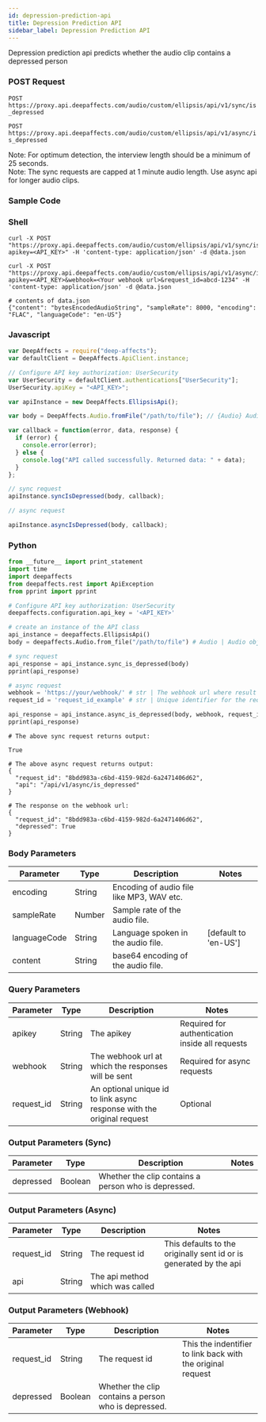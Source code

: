 ```yaml
---
id: depression-prediction-api
title: Depression Prediction API
sidebar_label: Depression Prediction API
---
```


Depression prediction api predicts whether the audio clip contains a depressed person

### POST Request

`POST https://proxy.api.deepaffects.com/audio/custom/ellipsis/api/v1/sync/is_depressed`

`POST https://proxy.api.deepaffects.com/audio/custom/ellipsis/api/v1/async/is_depressed`

<aside class="notice">
  Note: For optimum detection, the interview length should be a minimum of 25 seconds.
</aside>

<aside class="warning">
  Note: The sync requests are capped at 1 minute audio length. Use async api for longer audio clips.
</aside>

### Sample Code

### Shell

```shell
curl -X POST "https://proxy.api.deepaffects.com/audio/custom/ellipsis/api/v1/sync/is_depressed?apikey=<API_KEY>" -H 'content-type: application/json' -d @data.json

curl -X POST "https://proxy.api.deepaffects.com/audio/custom/ellipsis/api/v1/async/is_depressed?apikey=<API_KEY>&webhook=<Your webhook url>&request_id=abcd-1234" -H 'content-type: application/json' -d @data.json

# contents of data.json
{"content": "bytesEncodedAudioString", "sampleRate": 8000, "encoding": "FLAC", "languageCode": "en-US"}
```

### Javascript

```javascript
var DeepAffects = require("deep-affects");
var defaultClient = DeepAffects.ApiClient.instance;

// Configure API key authorization: UserSecurity
var UserSecurity = defaultClient.authentications["UserSecurity"];
UserSecurity.apiKey = "<API_KEY>";

var apiInstance = new DeepAffects.EllipsisApi();

var body = DeepAffects.Audio.fromFile("/path/to/file"); // {Audio} Audio object

var callback = function(error, data, response) {
  if (error) {
    console.error(error);
  } else {
    console.log("API called successfully. Returned data: " + data);
  }
};

// sync request
apiInstance.syncIsDepressed(body, callback);

// async request

apiInstance.asyncIsDepressed(body, callback);
```

### Python

```python
from __future__ import print_statement
import time
import deepaffects
from deepaffects.rest import ApiException
from pprint import pprint

# Configure API key authorization: UserSecurity
deepaffects.configuration.api_key = '<API_KEY>'

# create an instance of the API class
api_instance = deepaffects.EllipsisApi()
body = deepaffects.Audio.from_file("/path/to/file") # Audio | Audio object that needs to be featurized.

# sync request
api_response = api_instance.sync_is_depressed(body)
pprint(api_response)

# async request
webhook = 'https://your/webhook/' # str | The webhook url where result from async resource is posted
request_id = 'request_id_example' # str | Unique identifier for the request (optional)

api_response = api_instance.async_is_depressed(body, webhook, request_id=request_id)
pprint(api_response)
```

```shell
# The above sync request returns output:

True

# The above async request returns output:
{
  "request_id": "8bdd983a-c6bd-4159-982d-6a2471406d62",
  "api": "/api/v1/async/is_depressed"
}

# The response on the webhook url:
{
  "request_id": "8bdd983a-c6bd-4159-982d-6a2471406d62",
  "depressed": True
}
```

### Body Parameters

| Parameter    | Type   | Description                               | Notes                        |
| ------------ | ------ | ----------------------------------------- | ---------------------------- |
| encoding     | String | Encoding of audio file like MP3, WAV etc. |                              |
| sampleRate   | Number | Sample rate of the audio file.            |                              |
| languageCode | String | Language spoken in the audio file.        | [default to &#39;en-US&#39;] |
| content      | String | base64 encoding of the audio file.        |                              |

### Query Parameters

| Parameter  | Type   | Description                                                            | Notes                                           |
| ---------- | ------ | ---------------------------------------------------------------------- | ----------------------------------------------- |
| apikey    | String | The apikey                                                             | Required for authentication inside all requests |
| webhook    | String | The webhook url at which the responses will be sent                    | Required for async requests                     |
| request_id | String | An optional unique id to link async response with the original request | Optional                                        |

### Output Parameters (Sync)

| Parameter | Type    | Description                                          | Notes |
| --------- | ------- | ---------------------------------------------------- | ----- |
| depressed | Boolean | Whether the clip contains a person who is depressed. |       |

### Output Parameters (Async)

| Parameter  | Type   | Description                     | Notes                                                              |
| ---------- | ------ | ------------------------------- | ------------------------------------------------------------------ |
| request_id | String | The request id                  | This defaults to the originally sent id or is generated by the api |
| api        | String | The api method which was called |                                                                    |

### Output Parameters (Webhook)

| Parameter  | Type    | Description                                          | Notes                                                       |
| ---------- | ------- | ---------------------------------------------------- | ----------------------------------------------------------- |
| request_id | String  | The request id                                       | This the indentifier to link back with the original request |
| depressed  | Boolean | Whether the clip contains a person who is depressed. |                                                             |
